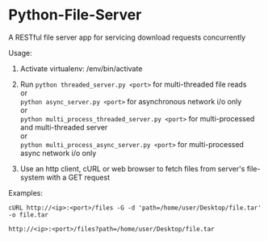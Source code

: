 # Python-File-Server
A RESTful file server app for servicing download requests concurrently


Usage:

1. Activate virtualenv: /env/bin/activate

2. Run `python threaded_server.py <port>` for multi-threaded file reads  
or  
`python async_server.py <port>` for asynchronous network i/o only  
or  
`python multi_process_threaded_server.py <port>` for multi-processed and multi-threaded server  
or  
`python multi_process_async_server.py <port>` for multi-processed async network i/o only  

3. Use an http client, cURL or web browser to fetch files from server's file-system with a GET request


Examples:

`cURL http://<ip>:<port>/files -G -d 'path=/home/user/Desktop/file.tar' -o file.tar`

`http://<ip>:<port>/files?path=/home/user/Desktop/file.tar`
